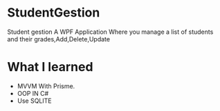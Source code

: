 # StudentGestion
 Student gestion
A WPF Application Where you manage  a list of  students and their grades,Add,Delete,Update 
# What I learned
* MVVM With Prisme.
* OOP IN C#
* Use SQLITE
